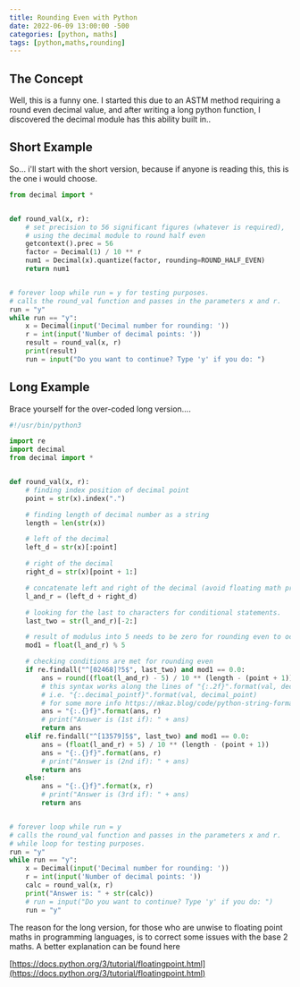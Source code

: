 ```yaml
---
title: Rounding Even with Python
date: 2022-06-09 13:00:00 -500
categories: [python, maths]
tags: [python,maths,rounding]
---
```


## The Concept
  
Well, this is a funny one. I started this due to an ASTM method requiring a round even decimal value, and after writing a long python function, I discovered the decimal module has this ability built in.. 

## Short Example

So... i'll start with the short version, because if anyone is reading this, this is the one i would choose.

```python
from decimal import *


def round_val(x, r):
    # set precision to 56 significant figures (whatever is required),
    # using the decimal module to round half even
    getcontext().prec = 56
    factor = Decimal(1) / 10 ** r
    num1 = Decimal(x).quantize(factor, rounding=ROUND_HALF_EVEN)
    return num1


# forever loop while run = y for testing purposes.
# calls the round_val function and passes in the parameters x and r.
run = "y"
while run == "y":
    x = Decimal(input('Decimal number for rounding: '))
    r = int(input('Number of decimal points: '))
    result = round_val(x, r)
    print(result)
    run = input("Do you want to continue? Type 'y' if you do: ")
```
## Long Example

Brace yourself for the over-coded long version....

```python
#!/usr/bin/python3

import re
import decimal
from decimal import *


def round_val(x, r):
    # finding index position of decimal point
    point = str(x).index(".")

    # finding length of decimal number as a string
    length = len(str(x))

    # left of the decimal
    left_d = str(x)[:point]

    # right of the decimal
    right_d = str(x)[point + 1:]

    # concatenate left and right of the decimal (avoid floating math problems)
    l_and_r = (left_d + right_d)

    # looking for the last to characters for conditional statements.
    last_two = str(l_and_r)[-2:]

    # result of modulus into 5 needs to be zero for rounding even to occur.
    mod1 = float(l_and_r) % 5

    # checking conditions are met for rounding even
    if re.findall("^[02468]?5$", last_two) and mod1 == 0.0:
        ans = round((float(l_and_r) - 5) / 10 ** (length - (point + 1)), r)
        # this syntax works along the lines of "{:.2f}".format(val, decimal_point). .2f would be 2 decimal points
        # i.e. "{:.decimal_pointf}".format(val, decimal_point)
        # for some more info https://mkaz.blog/code/python-string-format-cookbook/
        ans = "{:.{}f}".format(ans, r)
        # print("Answer is (1st if): " + ans)
        return ans
    elif re.findall("^[13579]5$", last_two) and mod1 == 0.0:
        ans = (float(l_and_r) + 5) / 10 ** (length - (point + 1))
        ans = "{:.{}f}".format(ans, r)
        # print("Answer is (2nd if): " + ans)
        return ans
    else:
        ans = "{:.{}f}".format(x, r)
        # print("Answer is (3rd if): " + ans)
        return ans


# forever loop while run = y
# calls the round_val function and passes in the parameters x and r.
# while loop for testing purposes.
run = "y"
while run == "y":
    x = Decimal(input('Decimal number for rounding: '))
    r = int(input('Number of decimal points: '))
    calc = round_val(x, r)
    print("Answer is: " + str(calc))
    # run = input("Do you want to continue? Type 'y' if you do: ")
    run = "y"
```

The reason for the long version, for those who are unwise to floating point maths in programming languages, is to correct some issues with the base 2 maths. A better explanation can be found here

[https://docs.python.org/3/tutorial/floatingpoint.html](https://docs.python.org/3/tutorial/floatingpoint.html)